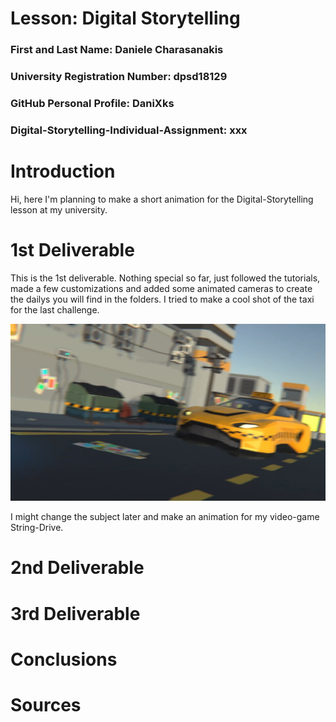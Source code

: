 # Lesson: Digital Storytelling

### First and Last Name: Daniele Charasanakis
### University Registration Number: dpsd18129
### GitHub Personal Profile: DaniXks
### Digital-Storytelling-Individual-Assignment: xxx

# Introduction
Hi, here I'm planning to make a short animation for the Digital-Storytelling lesson at my university.

# 1st Deliverable
This is the 1st deliverable. Nothing special so far, just followed the tutorials, made a few customizations and added some animated cameras to create the dailys you will find in the folders.
I tried to make a cool shot of the taxi for the last challenge.

![Screenshot](Capture_899.png)

I might change the subject later and make an animation for my video-game String-Drive.

# 2nd Deliverable


# 3rd Deliverable 


# Conclusions


# Sources
